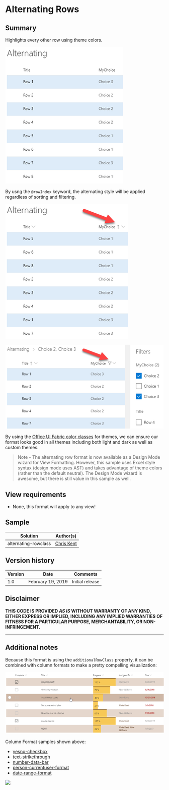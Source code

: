 # Alternating Rows

## Summary
Highlights every other row using theme colors.

![Alternating Rows](./assets/screenshot.png)

By usng the `@rowIndex` keyword, the alternating style will be applied regardless of sorting and filtering.

![Alternating Rows with sorting](./assets/screenshotSorted.png)

![Alternating Rows with filtering](./assets/screenshotFiltered.png)

By using the [Office UI Fabric color classes](https://developer.microsoft.com/fabric#/styles/colors) for themes, we can ensure our format looks good in all themes including both light and dark as well as custom themes.

> Note - The alternating row format is now available as a Design Mode wizard for View Formatting. However, this sample uses Excel style syntax (design mode uses AST) and takes advantage of theme colors (rather than the default neutral). The Design Mode wizard is awesome, but there is still value in this sample as well.

## View requirements
- None, this format will apply to any view!

## Sample

Solution|Author(s)
--------|---------
alternating-rowclass | [Chris Kent](https://twitter.com/thechriskent)

## Version history

Version|Date|Comments
-------|----|--------
1.0|February 19, 2019|Initial release

## Disclaimer
**THIS CODE IS PROVIDED *AS IS* WITHOUT WARRANTY OF ANY KIND, EITHER EXPRESS OR IMPLIED, INCLUDING ANY IMPLIED WARRANTIES OF FITNESS FOR A PARTICULAR PURPOSE, MERCHANTABILITY, OR NON-INFRINGEMENT.**

---

## Additional notes

Because this format is using the `additionalRowClass` property, it can be combined with column formats to make a pretty compelling visualization:

![Combined with Column Formatting](./assets/screenshotCombined.png)

Column Format samples shown above:
- [yesno-checkbox](../../column-samples/yesno-checkbox)
- [text-strikethrough](../../column-samples/text-strikethrough)
- [number-data-bar](../../column-samples/number-data-bar)
- [person-currentuser-format](../../column-samples/person-currentuser-format)
- [date-range-format](../../column-samples/date-range-format)

<img src="https://telemetry.sharepointpnp.com/sp-dev-list-formatting/view-samples/alternating-rowclass" />